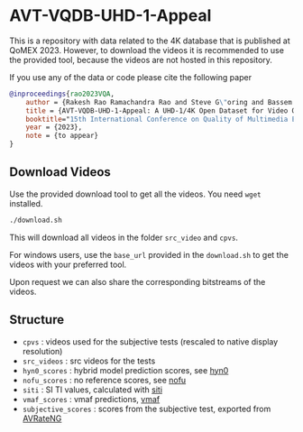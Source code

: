# AVT-VQDB-UHD-1-Appeal
This is a repository with data related to the 4K database that is published at QoMEX 2023.
However, to download the videos it is recommended to use the provided tool, because the videos are not hosted in this repository.


If you use any of the data or code please cite the following paper

```bibtex
@inproceedings{rao2023VQA,
    author = {Rakesh Rao Ramachandra Rao and Steve G\"oring and Bassem Elmeligy and Alexander Raake},
    title = {AVT-VQDB-UHD-1-Appeal: A UHD-1/4K Open Dataset for Video Quality and Appeal Assessment Using Modern Video Codecs},
    booktitle="15th International Conference on Quality of Multimedia Experience (QoMEX)",
    year = {2023},
    note = {to appear}
}
```

## Download Videos
Use the provided download tool to get all the videos. 
You need `wget` installed.

```bash
./download.sh
```
This will download all videos in the folder `src_video` and `cpvs`.

For windows users, use the `base_url` provided in the `download.sh` to get the videos with your preferred tool.

Upon request we can also share the corresponding bitstreams of the videos.

## Structure

* `cpvs` : videos used for the subjective tests (rescaled to native display resolution)
* `src_videos` : src videos for the tests 
* `hyn0_scores` : hybrid model prediction scores, see [hyn0](https://github.com/Telecommunication-Telemedia-Assessment/p1204_3_extensions)
* `nofu_scores` : no reference scores, see [nofu](https://github.com/Telecommunication-Telemedia-Assessment/pixelmodels)
* `siti` : SI TI values, calculated with [siti](https://github.com/VQEG/siti-tools)
* `vmaf_scores` : vmaf predictions, [vmaf](https://github.com/Netflix/vmaf)
* `subjective_scores` : scores from the subjective test, exported from [AVRateNG](https://github.com/Telecommunication-Telemedia-Assessment/avrateNG)

